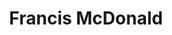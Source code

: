 ---
title: Francis McDonald
thumbImage: Rectangle2_2.webp
description: Product Designer
link: mailto:francis.mcdonald@clean.be
---
